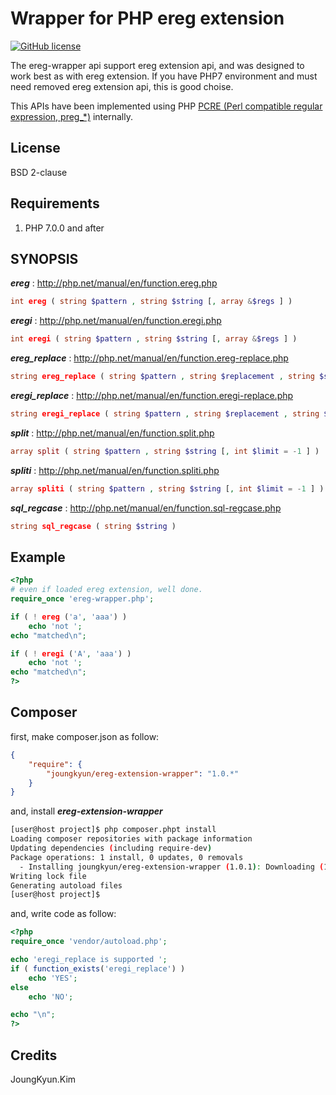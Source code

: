 Wrapper for PHP ereg extension
===============================
[![GitHub license](https://img.shields.io/badge/license-BSD-blue.svg?style=plastic)](https://raw.githubusercontent.com/OOPS-ORG-PHP/ereg-extension-wrapper/master/LICENSE)

The ereg-wrapper api support ereg extension api, and was designed to work best as with ereg extension.
If you have PHP7 environment and must need removed ereg extension api, this is good choise.

This APIs have been implemented using PHP [PCRE (Perl compatible regular expression, preg_*)](http://php.net/manual/en/book.pcre.php) internally.


## License
BSD 2-clause

## Requirements

1. PHP 7.0.0 and after

## SYNOPSIS

***ereg*** : http://php.net/manual/en/function.ereg.php
```php
int ereg ( string $pattern , string $string [, array &$regs ] )
```

***eregi*** : http://php.net/manual/en/function.eregi.php
```php
int eregi ( string $pattern , string $string [, array &$regs ] )
```

***ereg_replace*** : http://php.net/manual/en/function.ereg-replace.php
```php
string ereg_replace ( string $pattern , string $replacement , string $string )
```

***eregi_replace*** : http://php.net/manual/en/function.eregi-replace.php
```php
string eregi_replace ( string $pattern , string $replacement , string $string )
```

***split*** : http://php.net/manual/en/function.split.php
```php
array split ( string $pattern , string $string [, int $limit = -1 ] )
```

***spliti*** : http://php.net/manual/en/function.spliti.php
```php
array spliti ( string $pattern , string $string [, int $limit = -1 ] )
```

***sql_regcase*** : http://php.net/manual/en/function.sql-regcase.php
```php
string sql_regcase ( string $string )
```

## Example
```php
<?php
# even if loaded ereg extension, well done.
require_once 'ereg-wrapper.php';

if ( ! ereg ('a', 'aaa') )
    echo 'not ';
echo "matched\n";

if ( ! eregi ('A', 'aaa') )
    echo 'not ';
echo "matched\n";
?>
```

## Composer

first, make composer.json as follow:
```json
{
    "require": {
        "joungkyun/ereg-extension-wrapper": "1.0.*"
    }
}
```

and, install ***ereg-extension-wrapper***

```bash
[user@host project]$ php composer.phpt install
Loading composer repositories with package information
Updating dependencies (including require-dev)
Package operations: 1 install, 0 updates, 0 removals
  - Installing joungkyun/ereg-extension-wrapper (1.0.1): Downloading (100%)
Writing lock file
Generating autoload files
[user@host project]$
```

and, write code as follow:

```php
<?php
require_once 'vendor/autoload.php';

echo 'eregi_replace is supported ';
if ( function_exists('eregi_replace') )
    echo 'YES';
else
    echo 'NO';

echo "\n";
?>
```

## Credits
JoungKyun.Kim

